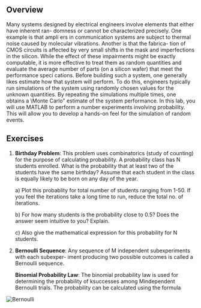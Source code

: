 ## Overview
Many systems designed by electrical engineers involve elements that either have inherent ran-
domness or cannot be characterized precisely. One example is that ampli ers in communication
systems are subject to thermal noise caused by molecular vibrations. Another is that the fabrica-
tion of CMOS circuits is affected by very small shifts in the mask and imperfections in the silicon.
While the effect of these impairments might be exactly computable, it is more effective to treat
them as random quantities and evaluate the average number of parts (on a silicon wafer) that meet
the performance speci cations.
Before building such a system, one generally likes estimate how that system will perform. To
do this, engineers typically run simulations of the system using randomly chosen values for the
unknown quantities. By repeating the simulations multiple times, one obtains a \Monte Carlo"
estimate of the system performance. In this lab, you will use MATLAB to perform a number
experiments involving probability. This will allow you to develop a hands-on feel for the simulation
of random events.

## Exercises
1) **Birthday Problem**: This problem uses combinatorics (study of counting) for the purpose of
calculating probability. A probability class has N students enrolled. What is the probability
that at least two of the students have the same birthday? Assume that each student in the
class is equally likely to be born on any day of the year.
    
    a) Plot this probablity for total number of students ranging from 1-50. If you feel the
iterations take a long time to run, reduce the total no. of iterations.
    
    b) For how many students is the probability close to 0.5? Does the answer seem intuitive
to you? Explain.
    
    c) Also give the mathematical expression for this probability for N students.
    
2) **Bernoulli Sequence**: Any sequence of M independent subexperiments with each subexper-
iment producing two possible outcomes is called a Bernoulli sequence.

    **Binomial Probability Law**: The binomial probability law is used for determining the
probability of ksuccesses among Mindependent Bernoulli trials. The probability can be
calculated using the formula

![Bernoulli](<img src="https://latex.codecogs.com/png.image?\dpi{110}&space;\bg_black&space;Pr[k]=\binom{M}{k}p^{k}(1-p)^{M-k}&space;&space;&space;&space;&space;&space;&space;;k=0,1,...,M&space;" title="\bg_black Pr[k]=\binom{M}{k}p^{k}(1-p)^{M-k} ;k=0,1,...,M " />)



